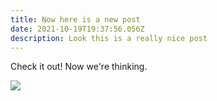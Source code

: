 ```yaml
---
title: Now here is a new post
date: 2021-10-19T19:37:56.056Z
description: Look this is a really nice post
---
```

Check it out! Now we're thinking.

![](/img/ian-romie-ona-hm7vrtxefds-unsplash.jpg)